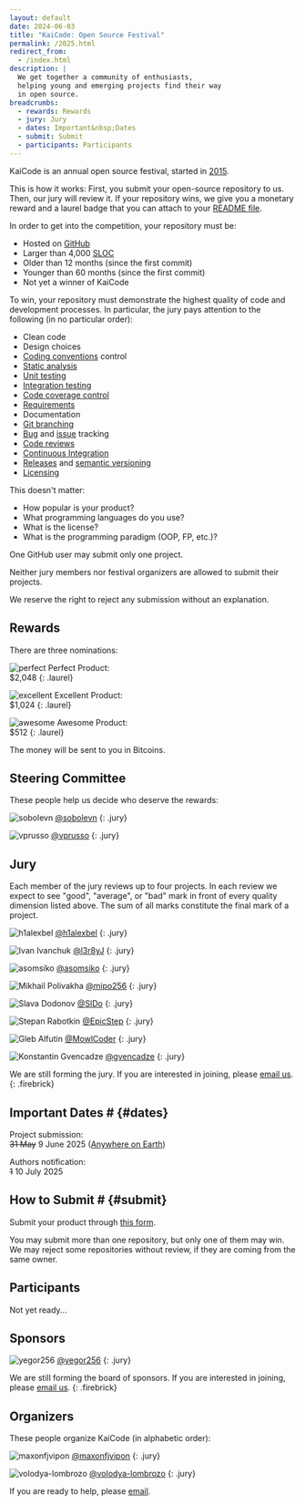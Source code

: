 ```yaml
---
layout: default
date: 2024-06-03
title: "KaiCode: Open Source Festival"
permalink: /2025.html
redirect_from:
  - /index.html
description: |
  We get together a community of enthusiasts,
  helping young and emerging projects find their way
  in open source.
breadcrumbs:
  - rewards: Rewards
  - jury: Jury
  - dates: Important&nbsp;Dates
  - submit: Submit
  - participants: Participants
---
```


KaiCode is an annual open source festival,
started in [2015](https://www.yegor256.com/award.html).

This is how it works: First, you submit your open-source repository to us.
Then, our jury will review it. If your repository wins, we give you
a monetary reward and a laurel badge that you can attach to your
[README file][readme].

In order to get into the competition, your repository must be:

* Hosted on [GitHub](https://github.com)
* Larger than 4,000 [SLOC](https://en.wikipedia.org/wiki/Source_lines_of_code)
* Older than 12 months (since the first commit)
* Younger than 60 months (since the first commit)
* Not yet a winner of KaiCode

To win, your repository must demonstrate the highest
quality of code and development processes.
In particular, the jury pays attention to the following
(in no particular order):

* Clean code
* Design choices
* [Coding conventions](https://en.wikipedia.org/wiki/Coding_conventions) control
* [Static analysis](https://en.wikipedia.org/wiki/Static_program_analysis)
* [Unit testing](https://en.wikipedia.org/wiki/Unit_testing)
* [Integration testing](https://en.wikipedia.org/wiki/Integration_testing)
* [Code coverage control](https://en.wikipedia.org/wiki/Code_coverage)
* [Requirements](https://en.wikipedia.org/wiki/Requirements_engineering)
* Documentation
* [Git branching](https://git-scm.com/book/en/v2/Git-Branching-Branches-in-a-Nutshell)
* [Bug](https://en.wikipedia.org/wiki/Bug_tracking_system)
and [issue](https://en.wikipedia.org/wiki/Issue_tracking_system) tracking
* [Code reviews](https://en.wikipedia.org/wiki/Code_review)
* [Continuous Integration](https://en.wikipedia.org/wiki/Continuous_integration)
* [Releases](https://en.wikipedia.org/wiki/Software_release_life_cycle)
and [semantic versioning](https://semver.org/)
* [Licensing](https://en.wikipedia.org/wiki/Open-source_license)

This doesn't matter:

* How popular is your product?
* What programming languages do you use?
* What is the license?
* What is the programming paradigm (OOP, FP, etc.)?

One GitHub user may submit only one project.

Neither jury members nor festival organizers are
allowed to submit their projects.

We reserve the right to reject any submission without an explanation.

## Rewards

There are three nominations:

![perfect](images/laurel-perfect.svg)
Perfect Product:\
$2,048
{: .laurel}

![excellent](images/laurel-excellent.svg)
Excellent Product:\
$1,024
{: .laurel}

![awesome](images/laurel-awesome.svg)
Awesome Product:\
$512
{: .laurel}

The money will be sent to you in Bitcoins.

## Steering Committee

These people help us decide who deserve the rewards:

![sobolevn](https://github.com/sobolevn.png)
[@sobolevn](https://github.com/sobolevn)
{: .jury}

![vprusso](https://github.com/vprusso.png)
[@vprusso](https://github.com/vprusso)
{: .jury}

## Jury

Each member of the jury reviews up to four projects. In
each review we expect to see "good", "average", or "bad" mark in front
of every quality dimension listed above.
The sum of all marks constitute the final mark of a project.

![h1alexbel](https://github.com/h1alexbel.png)
[@h1alexbel](https://github.com/h1alexbel)
{: .jury}

![Ivan Ivanchuk](https://github.com/l3r8yJ.png)
[@l3r8yJ](https://github.com/l3r8yJ)
{: .jury}

![asomsiko](https://github.com/asomsiko.png)
[@asomsiko](https://github.com/asomsiko)
{: .jury}

![Mikhail Polivakha](https://github.com/mipo256.png)
[@mipo256](https://github.com/mipo256)
{: .jury}

![Slava Dodonov](https://github.com/SlDo.png)
[@SlDo](https://github.com/SlDo)
{: .jury}

![Stepan Rabotkin](https://github.com/EpicStep.png)
[@EpicStep](https://github.com/EpicStep)
{: .jury}

![Gleb Alfutin](https://github.com/MowlCoder.png)
[@MowlCoder](https://github.com/MowlCoder)
{: .jury}

![Konstantin Gvencadze](https://github.com/gvencadze.png)
[@gvencadze](https://github.com/gvencadze)
{: .jury}

We are still forming the jury.
If you are interested in joining, please [email us](mailto:jury@kaicode.org).
{: .firebrick}

## Important Dates # {#dates}

Project submission:\
~~31 May~~ 9 June 2025 ([Anywhere on Earth][AoE])

Authors notification:\
~~1~~ 10 July 2025

## How to Submit # {#submit}

Submit your product through [this form][form].

You may submit more than one repository, but only one of them may win.
We may reject some repositories without review, if they are coming from the
same owner.

## Participants

Not yet ready...

## Sponsors

![yegor256](https://github.com/yegor256.png)
[@yegor256](https://github.com/yegor256)
{: .jury}

We are still forming the board of sponsors.
If you are interested in joining, please [email us](mailto:sponsor@kaicode.org).
{: .firebrick}

## Organizers

These people organize KaiCode (in alphabetic order):

![maxonfjvipon](https://github.com/maxonfjvipon.png)
[@maxonfjvipon](https://github.com/maxonfjvipon)
{: .jury}

![volodya-lombrozo](https://github.com/volodya-lombrozo.png)
[@volodya-lombrozo](https://github.com/volodya-lombrozo)
{: .jury}

If you are ready to help, please [email](mailto:orgs@kaicode.org).

[form]: https://docs.google.com/forms/d/1nUlL2xvL1OOy3LoVF-g7MfB-9yeG68XB2wXW4MAoWrY
[AoE]: https://en.wikipedia.org/wiki/Anywhere_on_Earth
[readme]: https://docs.github.com/en/repositories/managing-your-repositorys-settings-and-features/customizing-your-repository/about-readmes
